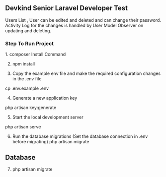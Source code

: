 <h2>Devkind Senior Laravel Developer Test</h2>
<p>Users List , User can be edited and deleted and can change their password.
Activity Log for the changes is handled by User Model Observer on updating and deleting.
</p>
<h3>Step To Run Project </h3>
1. composer Install Command

2. npm install

3. Copy the example env file and make the required configuration changes in the .env file

cp .env.example .env

4. Generate a new application key

php artisan key:generate


5. Start the local development server

php artisan serve

6. Run the database migrations (Set the database connection in .env before migrating)
php artisan migrate
   
<h2>Database </h2>

7. php artisan migrate
